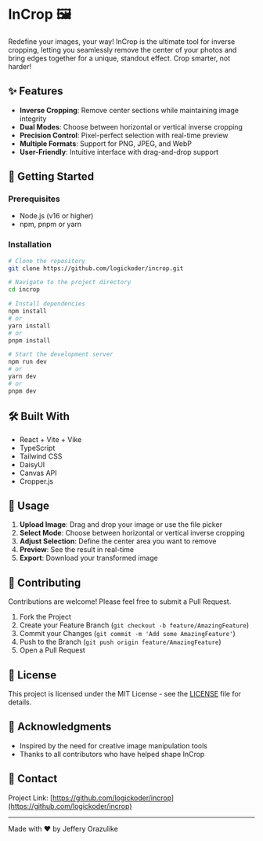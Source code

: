 # InCrop 🖼️

Redefine your images, your way! InCrop is the ultimate tool for inverse cropping, letting you seamlessly remove the
center of your photos and bring edges together for a unique, standout effect. Crop smarter, not harder!

## ✨ Features

- **Inverse Cropping**: Remove center sections while maintaining image integrity
- **Dual Modes**: Choose between horizontal or vertical inverse cropping
- **Precision Control**: Pixel-perfect selection with real-time preview
- **Multiple Formats**: Support for PNG, JPEG, and WebP
- **User-Friendly**: Intuitive interface with drag-and-drop support

[//]: # (- **Smart Processing**: Advanced edge blending for seamless results)

## 🚀 Getting Started

### Prerequisites

- Node.js (v16 or higher)
- npm, pnpm or yarn

### Installation

```bash
# Clone the repository
git clone https://github.com/logickoder/incrop.git

# Navigate to the project directory
cd incrop

# Install dependencies
npm install
# or
yarn install
# or
pnpm install

# Start the development server
npm run dev
# or
yarn dev
# or
pnpm dev
```

## 🛠️ Built With

- React + Vite + Vike
- TypeScript
- Tailwind CSS
- DaisyUI
- Canvas API
- Cropper.js

## 📖 Usage

1. **Upload Image**: Drag and drop your image or use the file picker
2. **Select Mode**: Choose between horizontal or vertical inverse cropping
3. **Adjust Selection**: Define the center area you want to remove
4. **Preview**: See the result in real-time
5. **Export**: Download your transformed image

## 🤝 Contributing

Contributions are welcome! Please feel free to submit a Pull Request.

1. Fork the Project
2. Create your Feature Branch (`git checkout -b feature/AmazingFeature`)
3. Commit your Changes (`git commit -m 'Add some AmazingFeature'`)
4. Push to the Branch (`git push origin feature/AmazingFeature`)
5. Open a Pull Request

## 📝 License

This project is licensed under the MIT License - see the [LICENSE](LICENSE) file for details.

## 🙏 Acknowledgments

- Inspired by the need for creative image manipulation tools
- Thanks to all contributors who have helped shape InCrop

## 📧 Contact

Project Link: [https://github.com/logickoder/incrop](https://github.com/logickoder/incrop)

---

Made with ❤️ by Jeffery Orazulike